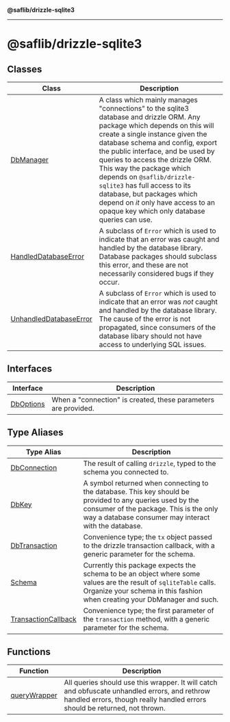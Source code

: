 **@saflib/drizzle-sqlite3**

***

# @saflib/drizzle-sqlite3

## Classes

| Class | Description |
| ------ | ------ |
| [DbManager](classes/DbManager.md) | A class which mainly manages "connections" to the sqlite3 database and drizzle ORM. Any package which depends on this will create a single instance given the database schema and config, export the public interface, and be used by queries to access the drizzle ORM. This way the package which depends on `@saflib/drizzle-sqlite3` has full access to its database, but packages which depend on *it* only have access to an opaque key which only database queries can use. |
| [HandledDatabaseError](classes/HandledDatabaseError.md) | A subclass of `Error` which is used to indicate that an error was caught and handled by the database library. Database packages should subclass this error, and these are not necessarily considered bugs if they occur. |
| [UnhandledDatabaseError](classes/UnhandledDatabaseError.md) | A subclass of `Error` which is used to indicate that an error was *not* caught and handled by the database library. The cause of the error is not propagated, since consumers of the database libary should not have access to underlying SQL issues. |

## Interfaces

| Interface | Description |
| ------ | ------ |
| [DbOptions](interfaces/DbOptions.md) | When a "connection" is created, these parameters are provided. |

## Type Aliases

| Type Alias | Description |
| ------ | ------ |
| [DbConnection](type-aliases/DbConnection.md) | The result of calling `drizzle`, typed to the schema you connected to. |
| [DbKey](type-aliases/DbKey.md) | A symbol returned when connecting to the database. This key should be provided to any queries used by the consumer of the package. This is the only way a database consumer may interact with the database. |
| [DbTransaction](type-aliases/DbTransaction.md) | Convenience type; the `tx` object passed to the drizzle transaction callback, with a generic parameter for the schema. |
| [Schema](type-aliases/Schema.md) | Currently this package expects the schema to be an object where some values are the result of `sqliteTable` calls. Organize your schema in this fashion when creating your DbManager and such. |
| [TransactionCallback](type-aliases/TransactionCallback.md) | Convenience type; the first parameter of the `transaction` method, with a generic parameter for the schema. |

## Functions

| Function | Description |
| ------ | ------ |
| [queryWrapper](functions/queryWrapper.md) | All queries should use this wrapper. It will catch and obfuscate unhandled errors, and rethrow handled errors, though really handled errors should be returned, not thrown. |
